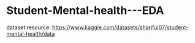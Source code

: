 # Student-Mental-health---EDA

dataset resource: https://www.kaggle.com/datasets/shariful07/student-mental-health/data
